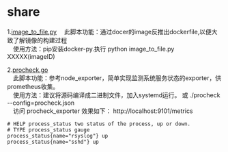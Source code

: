 # share
 
1.[image_to_file.py](image_to_file.py)
　此脚本功能：通过docer的image反推出dockerfile,以便大致了解镜像的构建过程  
　使用方法：pip安装docker-py.执行 python image_to_file.py XXXXX(imageID)
  
2.[procheck.go](procheck.go)  
　此脚本功能：参考node_exporter，简单实现监测系统服务状态的exporter，供prometheus收集。  
　使用方法：建议将源码编译成二进制文件，加入systemd运行。 或 ./procheck --config=procheck.json  
　访问 procheck_exporter 效果如下： http://localhost:9101/metrics　
  ```
  # HELP process_status two status of the process, up or down.
  # TYPE process_status gauge
  process_status{name="rsyslog"} up
  process_status{name="sshd"} up
  ```
